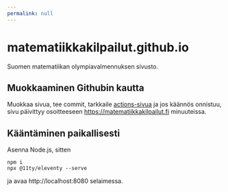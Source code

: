 ```yaml
---
permalink: null
---
```


# matematiikkakilpailut.github.io

Suomen matematiikan olympiavalmennuksen sivusto.

## Muokkaaminen Githubin kautta

Muokkaa sivua, tee commit, tarkkaile [actions-sivua](https://github.com/matematiikkakilpailut/matematiikkakilpailut.github.io/actions)
ja jos käännös onnistuu, sivu päivittyy osoitteeseen https://matematiikkakilpailut.fi minuuteissa.


## Kääntäminen paikallisesti

Asenna Node.js, sitten

```
npm i
npx @11ty/eleventy --serve
```

ja avaa http://localhost:8080 selaimessa.



